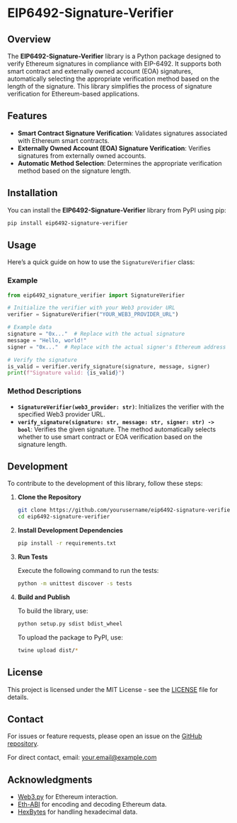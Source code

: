 # EIP6492-Signature-Verifier

## Overview

The **EIP6492-Signature-Verifier** library is a Python package designed to verify Ethereum signatures in compliance with EIP-6492. It supports both smart contract and externally owned account (EOA) signatures, automatically selecting the appropriate verification method based on the length of the signature. This library simplifies the process of signature verification for Ethereum-based applications.

## Features

- **Smart Contract Signature Verification**: Validates signatures associated with Ethereum smart contracts.
- **Externally Owned Account (EOA) Signature Verification**: Verifies signatures from externally owned accounts.
- **Automatic Method Selection**: Determines the appropriate verification method based on the signature length.

## Installation

You can install the **EIP6492-Signature-Verifier** library from PyPI using pip:

```bash
pip install eip6492-signature-verifier
```

## Usage

Here’s a quick guide on how to use the `SignatureVerifier` class:

### Example

```python
from eip6492_signature_verifier import SignatureVerifier

# Initialize the verifier with your Web3 provider URL
verifier = SignatureVerifier("YOUR_WEB3_PROVIDER_URL")

# Example data
signature = "0x..."  # Replace with the actual signature
message = "Hello, world!"
signer = "0x..."  # Replace with the actual signer's Ethereum address

# Verify the signature
is_valid = verifier.verify_signature(signature, message, signer)
print(f"Signature valid: {is_valid}")
```

### Method Descriptions

- **`SignatureVerifier(web3_provider: str)`**: Initializes the verifier with the specified Web3 provider URL.
- **`verify_signature(signature: str, message: str, signer: str) -> bool`**: Verifies the given signature. The method automatically selects whether to use smart contract or EOA verification based on the signature length.

## Development

To contribute to the development of this library, follow these steps:

1. **Clone the Repository**

   ```bash
   git clone https://github.com/yourusername/eip6492-signature-verifier.git
   cd eip6492-signature-verifier
   ```

2. **Install Development Dependencies**

   ```bash
   pip install -r requirements.txt
   ```

3. **Run Tests**

   Execute the following command to run the tests:

   ```bash
   python -m unittest discover -s tests
   ```

4. **Build and Publish**

   To build the library, use:

   ```bash
   python setup.py sdist bdist_wheel
   ```

   To upload the package to PyPI, use:

   ```bash
   twine upload dist/*
   ```

## License

This project is licensed under the MIT License - see the [LICENSE](LICENSE) file for details.

## Contact

For issues or feature requests, please open an issue on the [GitHub repository](https://github.com/yourusername/eip6492-signature-verifier/issues).

For direct contact, email: [your.email@example.com](mailto:your.email@example.com)

## Acknowledgments

- [Web3.py](https://web3py.readthedocs.io/en/stable/) for Ethereum interaction.
- [Eth-ABI](https://github.com/ethereum/eth-abi) for encoding and decoding Ethereum data.
- [HexBytes](https://hexbytes.readthedocs.io/) for handling hexadecimal data.